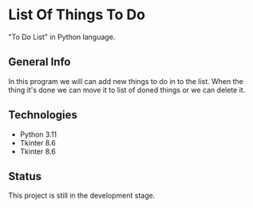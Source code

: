 <h1><b>List Of Things To Do</b></h1>

"To Do List" in Python language.


<h2><b>General Info</b></h2>

In this program we will can add new things to do in to the list. 
When the thing it's done we can move it to list of doned things or we can delete it.


<h2><b>Technologies</b></h2>

<ul>
    <li>Python 3.11</li>
    <li>Tkinter 8.6</li>
    <li>Tkinter 8.6</li>

</ul>


<h2><b>Status</b></h2>

This project is still in the development stage.




